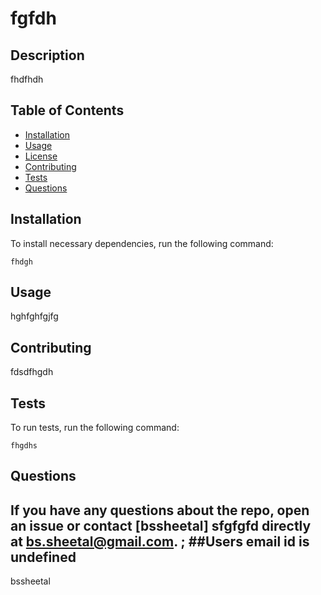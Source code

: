 
  # fgfdh
  
  ## Description
fhdfhdh
## Table of Contents 
* [Installation](#installation)
* [Usage](#usage)
* [License](#license)
* [Contributing](#contributing)
* [Tests](#tests)
* [Questions](#questions)
## Installation
To install necessary dependencies, run the following command:
```
fhdgh
```
## Usage
hghfghfgjfg

  
## Contributing
fdsdfhgdh
## Tests
To run tests, run the following command:
```
fhgdhs
```
## Questions
If you have any questions about the repo, open an issue or contact [bssheetal] sfgfgfd directly at bs.sheetal@gmail.com.
;
##Users email id is 
undefined
------------------------------------------------------------

bssheetal